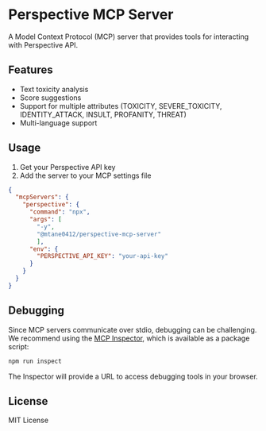 # Perspective MCP Server

A Model Context Protocol (MCP) server that provides tools for interacting with Perspective API.

## Features

- Text toxicity analysis
- Score suggestions
- Support for multiple attributes (TOXICITY, SEVERE_TOXICITY, IDENTITY_ATTACK, INSULT, PROFANITY, THREAT)
- Multi-language support


## Usage

1. Get your Perspective API key
2. Add the server to your MCP settings file

```json
{
  "mcpServers": {
    "perspective": {
      "command": "npx",
      "args": [
        "-y",
        "@mtane0412/perspective-mcp-server"
        ],
      "env": {
        "PERSPECTIVE_API_KEY": "your-api-key"
      }
    }
  }
}
```

## Debugging

Since MCP servers communicate over stdio, debugging can be challenging. We recommend using the [MCP Inspector](https://github.com/modelcontextprotocol/inspector), which is available as a package script:

```bash
npm run inspect
```

The Inspector will provide a URL to access debugging tools in your browser.

## License

MIT License